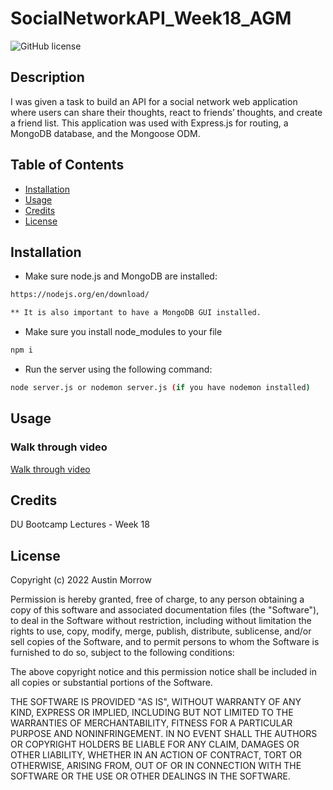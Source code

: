# SocialNetworkAPI_Week18_AGM
![GitHub license](https://img.shields.io/badge/license-MIT-yellow.svg)
## Description
I was given a task to build an API for a social network web application where users can share their thoughts, react to friends’ thoughts, and create a friend list. This application was used with Express.js for routing, a MongoDB database, and the Mongoose ODM. 

## Table of Contents
- [Installation](#installation)
- [Usage](#usage)
- [Credits](#credits)
- [License](#license)

## Installation
- Make sure node.js and MongoDB are installed:
```bash
https://nodejs.org/en/download/

** It is also important to have a MongoDB GUI installed.
```
- Make sure you install node_modules to your file
```bash
npm i
```

- Run the server using the following command:
```bash
node server.js or nodemon server.js (if you have nodemon installed)
```


## Usage

### Walk through video

<a href="https://youtu.be/f-g254cGRGs" target="_blank">Walk through video</a>


## Credits
DU Bootcamp Lectures - Week 18

## License

Copyright (c) 2022 Austin Morrow

Permission is hereby granted, free of charge, to any person obtaining a copy
of this software and associated documentation files (the "Software"), to deal
in the Software without restriction, including without limitation the rights
to use, copy, modify, merge, publish, distribute, sublicense, and/or sell
copies of the Software, and to permit persons to whom the Software is
furnished to do so, subject to the following conditions:

The above copyright notice and this permission notice shall be included in all
copies or substantial portions of the Software.

THE SOFTWARE IS PROVIDED "AS IS", WITHOUT WARRANTY OF ANY KIND, EXPRESS OR
IMPLIED, INCLUDING BUT NOT LIMITED TO THE WARRANTIES OF MERCHANTABILITY,
FITNESS FOR A PARTICULAR PURPOSE AND NONINFRINGEMENT. IN NO EVENT SHALL THE
AUTHORS OR COPYRIGHT HOLDERS BE LIABLE FOR ANY CLAIM, DAMAGES OR OTHER
LIABILITY, WHETHER IN AN ACTION OF CONTRACT, TORT OR OTHERWISE, ARISING FROM,
OUT OF OR IN CONNECTION WITH THE SOFTWARE OR THE USE OR OTHER DEALINGS IN THE
SOFTWARE.
